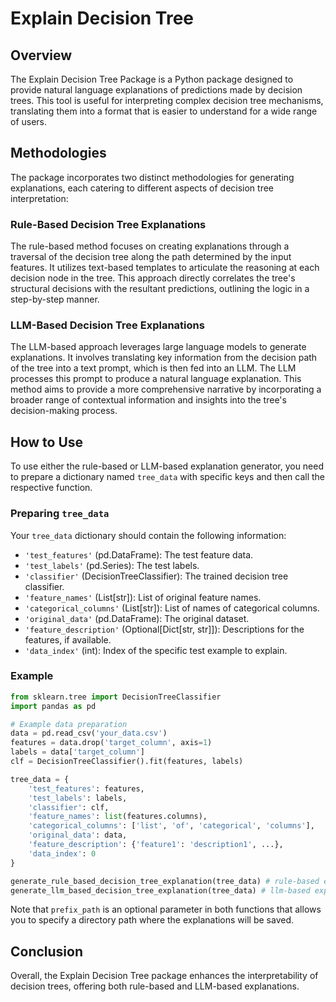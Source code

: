 # Explain Decision Tree

## Overview
The Explain Decision Tree Package is a Python package designed to provide natural language explanations of predictions made by decision trees. This tool is useful for interpreting complex decision tree mechanisms, translating them into a format that is easier to understand for a wide range of users.

## Methodologies
The package incorporates two distinct methodologies for generating explanations, each catering to different aspects of decision tree interpretation:

### Rule-Based Decision Tree Explanations
The rule-based method focuses on creating explanations through a traversal of the decision tree along the path determined by the input features. It utilizes text-based templates to articulate the reasoning at each decision node in the tree. This approach directly correlates the tree's structural decisions with the resultant predictions, outlining the logic in a step-by-step manner.

### LLM-Based Decision Tree Explanations
The LLM-based approach leverages large language models to generate explanations. It involves translating key information from the decision path of the tree into a text prompt, which is then fed into an LLM. The LLM processes this prompt to produce a natural language explanation. This method aims to provide a more comprehensive narrative by incorporating a broader range of contextual information and insights into the tree's decision-making process.

## How to Use
To use either the rule-based or LLM-based explanation generator, you need to prepare a dictionary named `tree_data` with specific keys and then call the respective function.

### Preparing `tree_data`
Your `tree_data` dictionary should contain the following information:

- `'test_features'` (pd.DataFrame): The test feature data.
- `'test_labels'` (pd.Series): The test labels.
- `'classifier'` (DecisionTreeClassifier): The trained decision tree classifier.
- `'feature_names'` (List[str]): List of original feature names.
- `'categorical_columns'` (List[str]): List of names of categorical columns.
- `'original_data'` (pd.DataFrame): The original dataset.
- `'feature_description'` (Optional[Dict[str, str]]): Descriptions for the features, if available.
- `'data_index'` (int): Index of the specific test example to explain.

### Example
```python
from sklearn.tree import DecisionTreeClassifier
import pandas as pd

# Example data preparation
data = pd.read_csv('your_data.csv')
features = data.drop('target_column', axis=1)
labels = data['target_column']
clf = DecisionTreeClassifier().fit(features, labels)

tree_data = {
    'test_features': features,
    'test_labels': labels,
    'classifier': clf,
    'feature_names': list(features.columns),
    'categorical_columns': ['list', 'of', 'categorical', 'columns'],
    'original_data': data,
    'feature_description': {'feature1': 'description1', ...},
    'data_index': 0
}

generate_rule_based_decision_tree_explanation(tree_data) # rule-based explanation
generate_llm_based_decision_tree_explanation(tree_data) # llm-based explanation

```

Note that `prefix_path` is an optional parameter in both functions that allows you to specify a directory path where the explanations will be saved.

## Conclusion

Overall, the Explain Decision Tree package enhances the interpretability of decision trees, offering both rule-based and LLM-based explanations.




